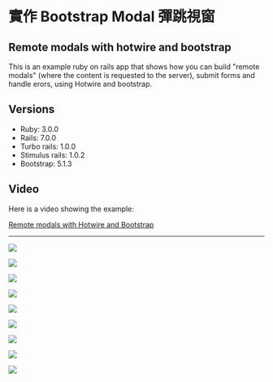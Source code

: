 # 實作 Bootstrap Modal 彈跳視窗

## Remote modals with hotwire and bootstrap

This is an example ruby on rails app that shows how you can build "remote modals" (where the content is requested to the server), submit forms and handle erors, using Hotwire and bootstrap.

## Versions

* Ruby: 3.0.0
* Rails: 7.0.0
* Turbo rails: 1.0.0
* Stimulus rails: 1.0.2
* Bootstrap: 5.1.3

## Video

Here is a video showing the example:

[Remote modals with Hotwire and Bootstrap](https://www.loom.com/share/bcc3514ebafc4665874098bf8386cd1f)

---

![](https://github.com/afgnsu/Rails002/blob/main/01.jpg)

![](https://github.com/afgnsu/Rails002/blob/main/02.jpg)

![](https://github.com/afgnsu/Rails002/blob/main/03.jpg)

![](https://github.com/afgnsu/Rails002/blob/main/04.jpg)

![](https://github.com/afgnsu/Rails002/blob/main/05.jpg)

![](https://github.com/afgnsu/Rails002/blob/main/06.jpg)

![](https://github.com/afgnsu/Rails002/blob/main/07.jpg)

![](https://github.com/afgnsu/Rails002/blob/main/08.jpg)

![](https://github.com/afgnsu/Rails002/blob/main/09.jpg)
